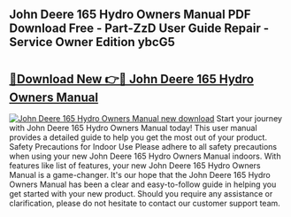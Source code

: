 ## John Deere 165 Hydro Owners Manual PDF Download Free - Part-ZzD User Guide Repair - Service Owner Edition ybcG5

# <h2><a href="http://bc91945.oget.top/?id=John+Deere+165+Hydro+Owners+Manual">🔗Download New 👉🔴 John Deere 165 Hydro Owners Manual</a></h2>

[![John Deere 165 Hydro Owners Manual new download](https://i.imgur.com/5g1atiW.png)](http://bc91945.oget.top/?id=John+Deere+165+Hydro+Owners+Manual)
Start your journey with John Deere 165 Hydro Owners Manual today! This user manual provides a detailed guide to help you get the most out of your product. Safety Precautions for Indoor Use Please adhere to all safety precautions when using your new John Deere 165 Hydro Owners Manual indoors. With features like list of features, your new John Deere 165 Hydro Owners Manual is a game-changer. It's our hope that the John Deere 165 Hydro Owners Manual has been a clear and easy-to-follow guide in helping you get started with your new product. Should you require any assistance or clarification, please do not hesitate to contact our customer support team.
